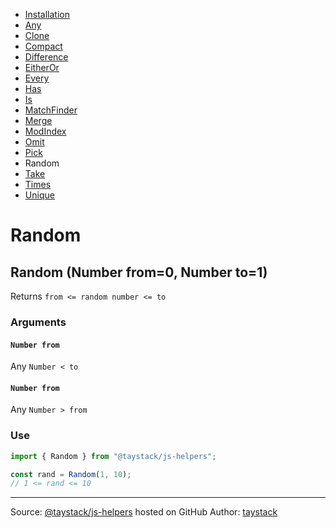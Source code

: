 - [Installation](#installation)
- [Any](./Any.md#any)
- [Clone](./Clone.md#clone)
- [Compact](./Compact.md#compact)
- [Difference](./Difference.md#difference)
- [EitherOr](./EitherOr.md#eitheror)
- [Every](./Every.md#every)
- [Has](./Has.md#has)
- [Is](./Is.md#is)
- [MatchFinder](./MatchFinder.md#matchfinder)
- [Merge](./Merge.md#merge)
- [ModIndex](./ModIndex.md#modindex)
- [Omit](./Omit.md#omit)
- [Pick](./Pick.md#pick)
- Random
- [Take](./Take.md#take)
- [Times](./Times.md#times)
- [Unique](./Unique.md#unique)

# Random

## Random (Number from=0, Number to=1)

Returns `from <= random number <= to`

### Arguments

#### `Number from`

Any `Number < to`

#### `Number from`

Any `Number > from`

### Use

```javascript
import { Random } from "@taystack/js-helpers";

const rand = Random(1, 10);
// 1 <= rand <= 10
```

---
Source: [@taystack/js-helpers](https://github.com/taystack/js-helpers) hosted on GitHub
Author: [taystack](https://github.com/taystack)
